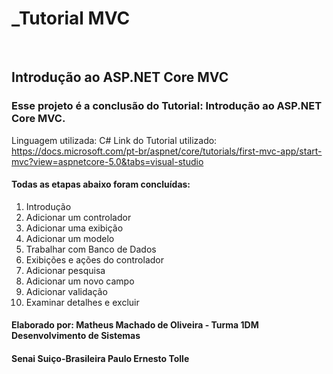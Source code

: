 # _Tutorial MVC
&nbsp;
## Introdução ao ASP.NET Core MVC
### Esse projeto é a conclusão do Tutorial: Introdução ao ASP.NET Core MVC.
Linguagem utilizada: C#
Link do Tutorial utilizado: https://docs.microsoft.com/pt-br/aspnet/core/tutorials/first-mvc-app/start-mvc?view=aspnetcore-5.0&tabs=visual-studio  
  
#### Todas as etapas abaixo foram concluídas:   
1. Introdução                  
2. Adicionar um controlador 
3. Adicionar uma exibição     
4. Adicionar um modelo        
5. Trabalhar com Banco de Dados
6. Exibições e ações do controlador
7. Adicionar pesquisa
8. Adicionar um novo campo
9. Adicionar validação
10. Examinar detalhes e excluir

#### Elaborado por: Matheus Machado de Oliveira - Turma 1DM Desenvolvimento de Sistemas
#### Senai Suiço-Brasileira Paulo Ernesto Tolle
